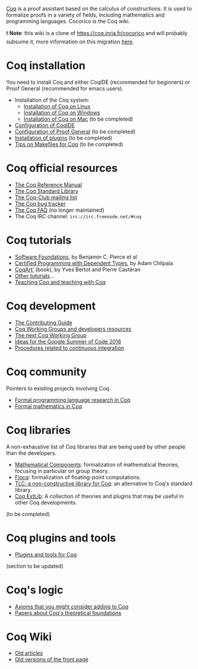 [Coq](http://coq.inria.fr/) is a proof assistant based on the calculus of constructions. It is used to formalize proofs in a variety of fields, including mathematics and programming languages. Cocorico is the Coq wiki.

:exclamation: **Note**: this wiki is a clone of <https://coq.inria.fr/cocorico> and will probably subsume it, more information on this migration [here](WikiMigration).

Coq installation
================

You need to install Coq and either CoqIDE (recommended for beginners) or Proof General (recommended for emacs users).

-   Installation of the Coq system:
    -   [Installation of Coq on Linux](Installation%20of%20Coq%20on%20Linux)
    -   [Installation of Coq on Windows](Installation%20of%20Coq%20on%20Windows)
    -   [Installation of Coq on Mac](Installation%20of%20Coq%20on%20Mac) (to be completed)
-   [Configuration of CoqIDE](Configuration%20of%20CoqIDE)
-   [Configuration of Proof General](Configuration%20of%20Proof%20General) (to be completed)
-   [Installation of plugins](Installation%20of%20plugins) (to be completed)
-   [Tips on Makefiles for Coq](Tips%20on%20Makefiles%20for%20Coq) (to be completed)

Coq official resources
======================

-   [The Coq Reference Manual](http://coq.inria.fr/refman)
-   [The Coq Standard Library](http://coq.inria.fr/library/)
-   [The Coq-Club mailing list](https://sympa.inria.fr/sympa/info/coq-club)
-   [The Coq bug tracker](https://github.com/coq/coq/issues)
-   [The Coq FAQ](http://coq.inria.fr/faq) (no longer maintained)
-   The Coq IRC channel: `irc://irc.freenode.net/#coq`

Coq tutorials
=============

-   [Software Foundations](http://www.cis.upenn.edu/~bcpierce/sf/), by Benjamin C. Pierce et al
-   [Certified Programming with Dependent Types](http://adam.chlipala.net/cpdt/), by Adam Chlipala
-   [CoqArt'](http://www.labri.fr/perso/casteran/CoqArt/index.html) (book), by Yves Bertot and Pierre Castéran
-   [Other tutorials](Other%20Coq%20Resources)...
-   [Teaching Coq and teaching with Coq](CoqInTheClassroom)

Coq development
===============

-   [The Contributing Guide](https://github.com/coq/coq/blob/master/CONTRIBUTING.md#contributing-to-coq)
-   [Coq Working Groups and developers resources](CoqDevelopment)
-   [The next Coq Working Group](NextCoqWG)
-   [Ideas for the Google Summer of Code 2016](GoogleSummerOfCode)
-   [Procedures related to continuous integration](ContinuousIntegration)

Coq community
=============

Pointers to existing projects involving Coq.

-   [Formal programming language research in Coq](List%20of%20Coq%20PL%20Projects)
-   [Formal mathematics in Coq](List%20of%20Coq%20Math%20Projects)

Coq libraries
=============

A non-exhaustive list of Coq libraries that are being used by other people than the developers.

-   [Mathematical Components](http://www.msr-inria.fr/projects/mathematical-components/): formalization of mathematical theories, focusing in particular on group theory.
-   [Flocq](http://flocq.gforge.inria.fr/): formalization of floating-point computations.
-   [TLC: a non-constructive library for Coq](http://www.chargueraud.org/softs/tlc/): an alternative to Coq's standard library.
-   [Coq ExtLib](https://github.com/coq-ext-lib/coq-ext-lib): A collection of theories and plugins that may be useful in other Coq developments.

(to be completed)

Coq plugins and tools
=====================

-   [Plugins and tools for Coq](Tools)

(section to be updated)

Coq's logic
===========

-   [Axioms that you might consider adding to Coq](CoqAndAxioms)
-   [Papers about Coq's theoretical foundations](TheoryBehindCoq)

Coq Wiki
========

-   [Old articles](OtherContents)
-   [Old versions of the front page](OldFront)
